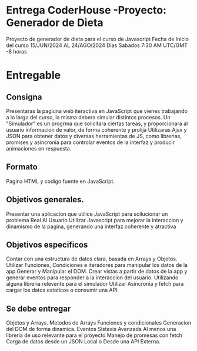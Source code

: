 # Entrega CoderHouse -Proyecto: Generador de Dieta

Proyecto de generador de dieta para el curso de Javascript  Fecha de Inicio del curso 15/JUN/2024 AL 24/AGO/2024
Dias Sabados 7:30 AM UTC/GMT -8 horas

# Entregable

## Consigna
Presentaras la pagiuna web iteractiva en JavaScript que vienes trabajando a lo largo del curso, la misma debera simular distintos procesos. Un "Simulador" es un progrma que solicitara ciertas tareas, y proporcionara al usuario informacion de valor, de forma coherente y prolija
Utilizaras Ajax y JSON para obtener datos y diversas herramientas de JS, como librerias, promises y asincronia para controlar eventos de la interfaz y producir animaciones en respuesta.

## Formato
Pagina HTML y codigo fuente en JavaScript.

## Objetivos generales.
Presentar una aplicacion que utilice JavaScript para soilucionar un problema Real Al Usuario
Utilizar Javascript para mejorar la interaccion y dinamismo de la pagina, generando una interfaz coherente y atractiva

## Objetivos especificos
Contar con una estructura de datos clara, basada en Arrays y Objetos.
Utilizar Funciones, Condiciones e iteradores para manipular los datos de la app
Generar y Manipular el DOM. Crear vistas a partir de datos de la app y generar eventos para responder a la interaccion del usuario. Utilizando alguna libreria relevante para el simulador
Utilizar Asincronia y fetch para cargar los datos estaticos o consumir una API.

## Se debe entregar
Objetos y Arrays. Metodos de Arrays
Funciones y condicionales
Generacion del DOM de forma dinamica. Eventos
Sistaxis Avanzada
Al menos una libreria de uso relevante para el proyecto
Manejo de promesas con fetch
Carga de datos desde un JSON Local o Desde una API Externa.


